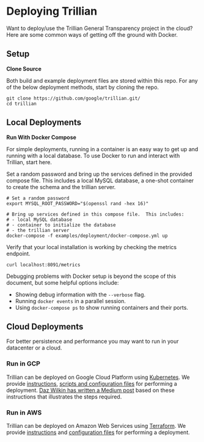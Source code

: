# Deploying Trillian

Want to deploy/use the Trillian General Transparency project in the cloud? Here
are some common ways of getting off the ground with Docker.

## Setup

**Clone Source**

Both build and example deployment files are stored within this repo. For any of
the below deployment methods, start by cloning the repo.

```shell
git clone https://github.com/google/trillian.git/
cd trillian
```

## Local Deployments

**Run With Docker Compose**

For simple deployments, running in a container is an easy way to get up and
running with a local database. To use Docker to run and interact with Trillian,
start here.

Set a random password and bring up the services defined in the provided compose
file. This includes a local MySQL database, a one-shot container to create the
schema and the trillian server.

```shell
# Set a random password
export MYSQL_ROOT_PASSWORD="$(openssl rand -hex 16)"

# Bring up services defined in this compose file.  This includes:
# - local MySQL database
# - container to initialize the database
# - the trillian server
docker-compose -f examples/deployment/docker-compose.yml up
```

Verify that your local installation is working by checking the metrics endpoint.

```shell
curl localhost:8091/metrics
```

Debugging problems with Docker setup is beyond the scope of this document, but
some helpful options include:

-   Showing debug information with the `--verbose` flag.
-   Running `docker events` in a parallel session.
-   Using `docker-compose ps` to show running containers and their ports.

## Cloud Deployments

For better persistence and performance you may want to run in your datacenter or
a cloud.

### Run in GCP

Trillian can be deployed on Google Cloud Platform using
[Kubernetes](https://kubernetes.io/). We provide
[instructions](kubernetes/README.md),
[scripts and configuration files](kubernetes/) for performing a deployment.
[Daz Wilkin has written a Medium post](https://medium.com/google-cloud/trillian-on-google-cloud-platform-621a37f2431c)
based on these instructions that illustrates the steps required.

### Run in AWS

Trillian can be deployed on Amazon Web Services using
[Terraform](https://www.terraform.io/). We provide [instructions](aws/README.md)
and [configuration files](aws/) for performing a deployment.
